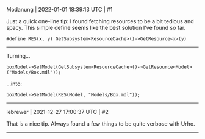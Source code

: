 Modanung | 2022-01-01 18:39:13 UTC | #1

Just a quick one-line tip: I found fetching resources to be a bit tedious and spacy. This simple define seems like the best solution I've found so far.
```
#define RES(x, y) GetSubsystem<ResourceCache>()->GetResource<x>(y)
```
----
Turning...
```
boxModel->SetModel(GetSubsystem<ResourceCache>()->GetResource<Model>("Models/Box.mdl"));
```
...into:
```
boxModel->SetModel(RES(Model, "Models/Box.mdl"));
```

-------------------------

lebrewer | 2021-12-27 17:00:37 UTC | #2

That is a nice tip. Always found a few things to be quite verbose with Urho.

-------------------------

